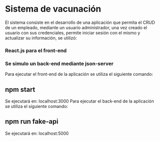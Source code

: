 # Sistema de vacunación
El sistema consiste en el desarrollo de una aplicación que permita el CRUD de un empleado, mediante un usuario administrador, una vez creado el usuario con sus credenciales, permite iniciar sesión con el mismo y actualizar su información, se utilizó:
### React.js para el front-end
### Se simulo un back-end mediante json-server
Para ejecutar el front-end de la aplicación se utiliza el siguiente comando:
## npm start
Se ejecutará en: localhost:3000
Para ejecutar el back-end de la aplicación se utiliza el siguiente comando:
## npm run fake-api
Se ejecutará en: localhost:5000
